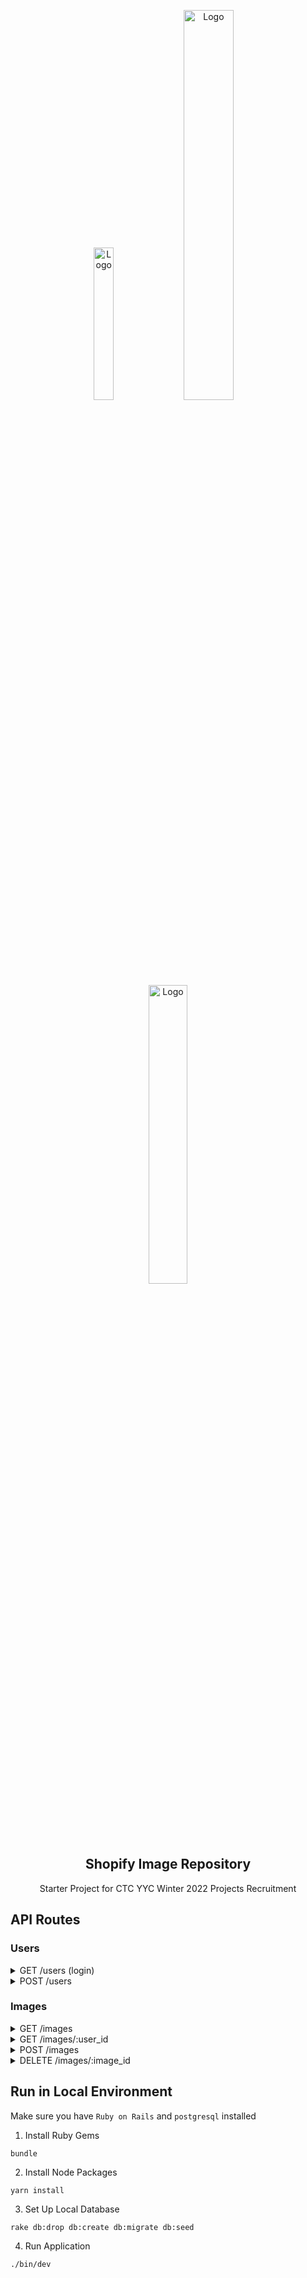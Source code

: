 <p align="center">
      <img src="https://download.logo.wine/logo/React_(web_framework)/React_(web_framework)-Logo.wine.png" alt="Logo" width="25%" height="auto">
      <img src="https://miro.medium.com/max/800/1*mUISLg4ghf6QYT_f1-cnlg.png" alt="Logo" width="40%" height="auto">
      <img src="https://upload.wikimedia.org/wikipedia/commons/thumb/6/62/Ruby_On_Rails_Logo.svg/1200px-Ruby_On_Rails_Logo.svg.png" alt="Logo" width="35%" height="auto">

  <h2 align="center">Shopify Image Repository</h2>

  <p align="center">
    Starter Project for CTC YYC Winter 2022 Projects Recruitment
  </p>
</p>

## API Routes

### Users

<details>
<summary>GET /users (login)</summary>

Authenticates a user (user for login to get auth token for subsequent requests)

**Query Parameters:**

`username`: string

`password`: string

**Response:**

```json
{
  "id": 21,
  "username": "test",
  "email": "test@gmail.com",
  "auth_token": "6492446b-65ef-4c7d-a9a3-f819dfbd6f8d",
  "token_expiry": "2022-02-20T01:51:27.894Z"
}
```

</details>

<details>
<summary>POST /users</summary>

Creates a new user

**Body:**

```json
{
  "username": "test",
  "password": "test",
  "email": "test@gmail.com"
}
```

**Response:**

```json
{
  "id": 25,
  "username": "test6",
  "email": "test@gmail.com",
  "auth_token": "1c47305d-daae-4c35-a723-a403f91a7d12",
  "token_expiry": "2022-02-20T20:35:02.082Z"
}
```

</details>

### Images

<details>
<summary>GET /images</summary>

Queries all public images

**Response:**

```json
[
  {
    "id": 6,
    "name": "Practical Steel Car",
    "description": "Mollitia dignissimos assumenda porro et aliquid nisi enim est voluptatem.",
    "image_url": "https://loremflickr.com/300/300",
    "public": true,
    "user": {
      "username": "mandi",
      "email": "demetrius@rau-brown.biz"
    }
  },
  {
    "id": 7,
    "name": "Mediocre Iron Car",
    "description": "Mollitia minus non ipsam debitis fugit eius delectus vel sapiente.",
    "image_url": "https://loremflickr.com/300/300",
    "public": true,
    "user": {
      "username": "kenneth",
      "email": "clark_lebsack@weissnat.com"
    }
  }
]
```

</details>

<details>
<summary>GET /images/:user_id</summary>

Queries images for a certain user's account (private + public)

**Query Parameters:**

`auth_token`: string

**Response:**

```json
[
  {
    "id": 6,
    "name": "BMW M5",
    "description": "0-60 3.9s",
    "image_url": "https://hips.hearstapps.com/hmg-prod.s3.amazonaws.com/images/2022-bmw-m5-cs-109-1611684117.jpg?crop=0.708xw:0.798xh;0.0865xw,0.115xh&resize=640:*",
    "public": true,
    "user": {
      "username": "test",
      "email": "test@gmail.com"
    }
  },
  {
    "id": 7,
    "name": "Ducati V4",
    "description": "Hellllla fast",
    "image_url": "https://cdn.visordown.com/field/image/1330x748_V4-MY20_ACC_TO_3-4-ANT-DX_AMB_2.jpg",
    "public": true,
    "user": {
      "username": "test",
      "email": "test@gmail.com"
    }
  }
]
```

</details>

<details>
<summary>POST /images</summary>

Creates a new image

**Query Parameters:**

`auth_token`: string

**Body:**

```json
{
  "user_id": "1",
  "name": "private image",
  "description": "test description",
  "image_url": "test",
  "public": "false"
}
```

**Response:**

```json
{
  "id": 10,
  "name": "private image",
  "description": "test",
  "image_url": "https://www.image.com",
  "public": false,
  "user": {
    "username": "test",
    "email": "test@gmail.com"
  }
}
```

</details>

<details>
<summary>DELETE /images/:image_id</summary>

Deletes an image

**Query Parameters:**

`auth_token`: string
`user_id`: int

**Response:**

No Content, 204

</details>

## Run in Local Environment

Make sure you have `Ruby on Rails` and `postgresql` installed

1. Install Ruby Gems

```
bundle
```

2. Install Node Packages

```
yarn install
```

3. Set Up Local Database

```
rake db:drop db:create db:migrate db:seed
```

4. Run Application

```
./bin/dev
```
